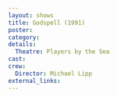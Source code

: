 ```yaml
---
layout: shows
title: Godspell (1991)
poster:
category:
details:
  Theatre: Players by the Sea
cast:
crew:
  Director: Michael Lipp
external_links:
---
```

